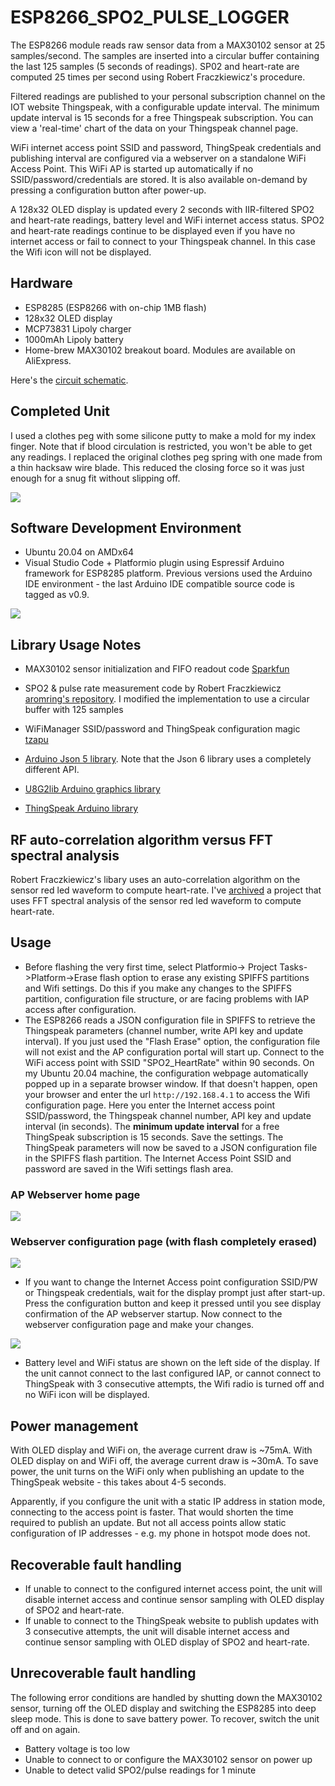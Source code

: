 # ESP8266_SPO2_PULSE_LOGGER
 
The ESP8266 module reads raw sensor data from a MAX30102 
sensor at 25 samples/second. The samples are inserted into a circular buffer containing the last 125 samples (5 seconds of readings). SP02 and heart-rate are computed 25 times per second using Robert Fraczkiewicz's procedure.

Filtered readings are published to your personal subscription channel on the IOT website Thingspeak, with a configurable update interval. The minimum update interval is 15 seconds for a free Thingspeak subscription. You can view a 'real-time' chart of the data on your Thingspeak channel page.

WiFi internet access point SSID and password, ThingSpeak credentials and publishing interval are
configured via a webserver on a standalone WiFi Access Point. This WiFi AP is started up automatically if no SSID/password/credentials are stored. It is also available on-demand by pressing a configuration button after power-up.

A 128x32 OLED display is updated every 2 seconds with IIR-filtered SPO2 and heart-rate readings, battery level and WiFi internet access status. SPO2 and heart-rate readings continue to be displayed even if you have no internet access or fail to connect to your Thingspeak channel. In this case the Wifi icon will not be displayed.

## Hardware

* ESP8285 (ESP8266 with on-chip 1MB flash)
* 128x32 OLED display
* MCP73831 Lipoly charger
* 1000mAh Lipoly battery
* Home-brew MAX30102 breakout board. Modules are available on AliExpress.

Here's the [circuit schematic](docs/sp02_pulse_logger_schematic.pdf).

## Completed Unit

I used a clothes peg with some silicone putty to make a mold for my index finger. 
Note that if blood circulation
is restricted, you won't be able to get any readings. I replaced the original clothes peg spring with one made from a thin hacksaw wire blade. This reduced the closing force so it was just enough for a snug fit without slipping off. 

<img src="docs/prototype_hardware_2.jpg" />

## Software Development Environment

* Ubuntu 20.04 on AMDx64
* Visual Studio Code + Platformio plugin using Espressif Arduino framework for ESP8285 platform. Previous versions used the Arduino IDE environment - the last Arduino IDE compatible source code is tagged as v0.9.

<img src="docs/vsc_screenshot_build.png">

## Library Usage Notes

* MAX30102 sensor initialization and FIFO readout code 
[Sparkfun](https://github.com/sparkfun/SparkFun_MAX3010x_Sensor_Library)

* SPO2 & pulse rate measurement code by Robert Fraczkiewicz
[aromring's repository](https://github.com/aromring/MAX30102_by_RF). 
I modified the implementation to use a circular buffer with 125 samples

* WiFiManager SSID/password and ThingSpeak configuration magic [tzapu](https://github.com/tzapu/WiFiManager)

* [Arduino Json 5 library](https://github.com/bblanchon/ArduinoJson/tree/5.x). Note that
the Json 6 library uses a completely different API.

* [U8G2lib Arduino graphics library](https://github.com/olikraus/U8g2_Arduino)

* [ThingSpeak Arduino library](https://github.com/mathworks/thingspeak-arduino)

## RF auto-correlation algorithm versus FFT spectral analysis

Robert Fraczkiewicz's libary uses an auto-correlation algorithm on the sensor red led waveform to compute heart-rate. I've [archived](docs/RFA_versus_FFT_for_heartrate.zip) a project that uses FFT spectral analysis of the sensor red led waveform to compute heart-rate. 

## Usage

* Before flashing the very first time, select Platformio-> Project Tasks->Platform->Erase flash option to erase any existing
SPIFFS partitions and Wifi settings. 
Do this if you make any changes to the SPIFFS partition, configuration file structure, or are facing problems with IAP access after configuration.
* The ESP8266 reads a JSON configuration file in SPIFFS to retrieve the Thingspeak
parameters (channel number, write API key and update interval). If you just used the
"Flash Erase" option, the configuration file will not exist and the AP configuration portal will start up.
Connect to the WiFi access point with SSID "SPO2_HeartRate" within 90 seconds. On my
Ubuntu 20.04 machine, the configuration webpage automatically popped up in a separate browser window.
If that doesn't happen, open your browser and enter the url ```http://192.168.4.1``` to access the Wifi configuration page. Here you enter the 
Internet access point SSID/password, the Thingspeak channel number, API key and update interval (in seconds). The **minimum update interval** for a free ThingSpeak subscription is 15 seconds.
Save the settings. The ThingSpeak parameters will now be saved to a JSON configuration file
in the SPIFFS flash partition. The Internet Access Point SSID and password are saved in the Wifi settings flash area.

### AP Webserver home page

<img src="docs/ConfigPortal1.png" />

### Webserver configuration page (with flash completely erased)

<img src="docs/ConfigPortal2.png" />

* If you want to change the Internet Access point configuration SSID/PW or Thingspeak
credentials, wait for the display prompt just after start-up. Press the configuration button
and keep it pressed until you see display confirmation of the AP webserver startup.
Now connect to the webserver configuration page and make your changes.


<img src="docs/screenshot.png"/>

* Battery level and WiFi status are shown on the left side of the display. If the unit cannot
connect to the last configured IAP, or cannot connect to ThingSpeak with 3 consecutive attempts, 
the Wifi radio is turned off and no WiFi icon will be displayed.

## Power management

With OLED display and WiFi on, the average current draw is ~75mA. With OLED display on and WiFi off, the average current draw
is ~30mA. 
To save power, the unit turns on the WiFi only when publishing an update to
the ThingSpeak website - this takes about 4-5 seconds.

Apparently, if you configure the unit with a static IP address in station mode, connecting
to the access point is faster. That would shorten the time required to publish an update.
But not all access points allow static configuration of IP
addresses - e.g. my phone in hotspot mode does not.

## Recoverable fault handling

* If unable to connect to the configured internet access point, the unit will disable
internet access and continue sensor sampling with OLED display of SPO2 and heart-rate.
* If unable to connect to the ThingSpeak website to publish updates with 3 consecutive
attempts, the unit will disable internet access
and continue sensor sampling with OLED display of SPO2 and heart-rate.

## Unrecoverable fault handling

The following error conditions are handled by 
shutting down the MAX30102 sensor, turning off the OLED display and switching the ESP8285 
into deep sleep mode.
This is done to save battery power. To recover, switch the unit off and on again. 

* Battery voltage is too low
* Unable to connect to or configure the MAX30102 sensor on power up
* Unable to detect valid SPO2/pulse readings for 1 minute



